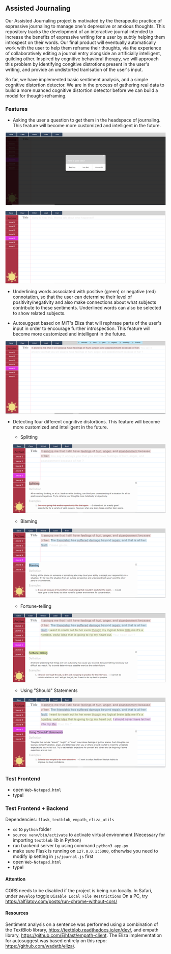 ## Assisted Journaling
Our Assisted Journaling project is motivated by the therapeutic practice of expressive journaling to manage one's depressive or anxious thoughts. This repository tracks the development of an interactive journal intended to increase the benefits of expressive writing for a user by subtly helping them introspect on their words. Our final product will eventually automatically work with the user to help them reframe their thoughts, via the experience of collaboratively editing a journal entry alongside an artificially intelligent, guilding other. Inspired by cognitive behavioral therapy, we will approach this problem by identifying congitive distrotions present in the user's writing, and provide an undistorted tranlsation of the user's input. 

So far, we have implemented basic sentiment analysis, and a simple cognitive distortion detector. We are in the process of gathering real data to build a more nuanced cognitive distortion detector before we can build a model for thought-reframing.

### Features
* Asking the user a question to get them in the headspace of journaling. This feature will become more customized and intelligent in the future. 

![Welcome_Question](/screenshots/screenshot1.png)

![Welcome_Question2](/screenshots/screenshot2.PNG)

* Underlining words associated with positive (green) or negative (red) connotation, so that the user can determine their level of positivity/negativity and also make connections about what subjects contribute to these sentiments. Underlined words can also be selected to show related subjects. 

* Autosuggest based on MIT's Eliza that will rephrase parts of the user's input in order to encourage further introspection. This feature will become more customized and intelligent in the future. 

![Sentiment](/screenshots/screenshot3.PNG)

* Detecting four different cognitive distortions. This feature will become more customized and intelligent in the future. 

    * Splitting

    ![Splitting](/screenshots/screenshot4.PNG)

    * Blaming

    ![Splitting](/screenshots/screenshot5.PNG)

    * Fortune-telling

    ![Splitting](/screenshots/screenshot6.PNG)

    * Using "Should" Statements

    ![Splitting](/screenshots/screenshot7.PNG)







### Test Frontend
- open `Web-Notepad.html`
- type!

### Test Frontend + Backend
Dependencies: `flask`, `textblob`, `empath`, `eliza_utils`
- `cd` to `python` folder
- `source venv/bin/activate` to activate virtual environment (Necessary for importing `textblob` lib in Python)
- run backend server by using command `python3 app.py`
- make sure Flask is running on `127.0.0.1:5000`, otherwise you need to modify ip setting in `js/journal.js` first
- open `Web-Notepad.html`
- type!

#### Attention
CORS needs to be disabled if the project is being run locally. In Safari, under `Develop` toggle `Disable Local File Restrictions`
On a PC, try https://alfilatov.com/posts/run-chrome-without-cors/

#### Resources
Sentiment analysis on a sentence was performed using a combination of the TextBlob library, https://textblob.readthedocs.io/en/dev/, and empath library, https://github.com/Ejhfast/empath-client.
The Eliza implementation for autosuggest was based entirely on this repo: https://github.com/wadetb/eliza/.
